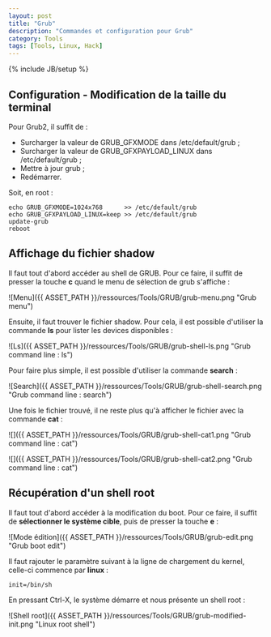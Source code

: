 ```yaml
---
layout: post
title: "Grub"
description: "Commandes et configuration pour Grub"
category: Tools
tags: [Tools, Linux, Hack]
---
```

{% include JB/setup %}

## Configuration - Modification de la taille du terminal ##

Pour Grub2, il suffit de :

* Surcharger la valeur de GRUB_GFXMODE dans /etc/default/grub ;
* Surcharger la valeur de GRUB_GFXPAYLOAD_LINUX dans /etc/default/grub ;
* Mettre à jour grub ;
* Redémarrer.

Soit, en root :

~~~~~~~
echo GRUB_GFXMODE=1024x768      >> /etc/default/grub
echo GRUB_GFXPAYLOAD_LINUX=keep >> /etc/default/grub
update-grub
reboot
~~~~~~~


## Affichage du fichier shadow ##

Il faut tout d'abord accéder au shell de GRUB. Pour ce faire, il suffit de presser la touche __c__ quand le menu de sélection de grub s'affiche :

![Menu]({{ ASSET_PATH }}/ressources/Tools/GRUB/grub-menu.png "Grub menu")

Ensuite, il faut trouver le fichier shadow. Pour cela, il est possible d'utiliser la commande __ls__ pour lister les devices disponibles :

![Ls]({{ ASSET_PATH }}/ressources/Tools/GRUB/grub-shell-ls.png "Grub command line : ls")

Pour faire plus simple, il est possible d'utiliser la commande __search__ :

![Search]({{ ASSET_PATH }}/ressources/Tools/GRUB/grub-shell-search.png "Grub command line : search")

Une fois le fichier trouvé, il ne reste plus qu'à afficher le fichier avec la commande __cat__ :

![]({{ ASSET_PATH }}/ressources/Tools/GRUB/grub-shell-cat1.png "Grub command line : cat")

![]({{ ASSET_PATH }}/ressources/Tools/GRUB/grub-shell-cat2.png "Grub command line : cat")


## Récupération d'un shell root ##
Il faut tout d'abord accéder à la modification du boot. Pour ce faire, il suffit de __sélectionner le système cible__, puis de presser la touche __e__ :

![Mode édition]({{ ASSET_PATH }}/ressources/Tools/GRUB/grub-edit.png "Grub boot edit")

Il faut rajouter le paramètre suivant à la ligne de chargement du kernel, celle-ci commence par __linux__ :

~~~~~~~
init=/bin/sh
~~~~~~~

En pressant Ctrl-X, le système démarre et nous présente un shell root :

![Shell root]({{ ASSET_PATH }}/ressources/Tools/GRUB/grub-modified-init.png "Linux root shell")


